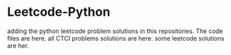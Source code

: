 # Leetcode-Python
adding the python leetcode problem solutions in this repositories. 
The code files are here.
all CTCI problems solutions are here.
some leetcode solutions are her.































































































































































































































































































































































































































































































































































